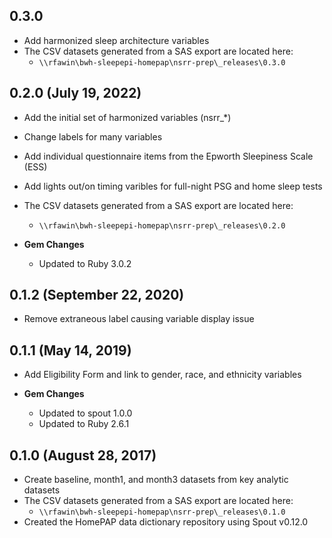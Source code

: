 ## 0.3.0 

- Add harmonized sleep architecture variables
- The CSV datasets generated from a SAS export are located here:
  - `\\rfawin\bwh-sleepepi-homepap\nsrr-prep\_releases\0.3.0`


## 0.2.0 (July 19, 2022)

- Add the initial set of harmonized variables (nsrr_*)
- Change labels for many variables
- Add individual questionnaire items from the Epworth Sleepiness Scale (ESS)
- Add lights out/on timing varibles for full-night PSG and home sleep tests
- The CSV datasets generated from a SAS export are located here:
  - `\\rfawin\bwh-sleepepi-homepap\nsrr-prep\_releases\0.2.0`

- **Gem Changes**
  - Updated to Ruby 3.0.2

## 0.1.2 (September 22, 2020)

- Remove extraneous label causing variable display issue

## 0.1.1 (May 14, 2019)

- Add Eligibility Form and link to gender, race, and ethnicity variables

- **Gem Changes**
  - Updated to spout 1.0.0
  - Updated to Ruby 2.6.1

## 0.1.0 (August 28, 2017)

- Create baseline, month1, and month3 datasets from key analytic datasets
- The CSV datasets generated from a SAS export are located here:
  - `\\rfawin\bwh-sleepepi-homepap\nsrr-prep\_releases\0.1.0`
- Created the HomePAP data dictionary repository using Spout v0.12.0
